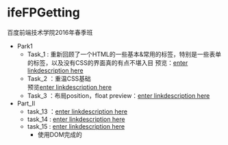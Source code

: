 # ifeFPGetting
百度前端技术学院2016年春季班

+ Park1
  + Task_1 : 重新回顾了一个HTML的一些基本&常用的标签，特别是一些表单的标签，以及没有CSS的界面真的有点不堪入目
    预览：[enter linkdescription here](http://htmlpreview.github.io/?https://github.com/liangqian/ifeFPGetting/blob/master/Part1/task_01_01_01.html) <br>
  + Task_2 ：重温CSS基础<br>
    预览[enter linkdescription here](http://htmlpreview.github.io/?https://github.com/liangqian/ifeFPGetting/blob/master/Part1/task_01_02_01.html)
  + Task_3 ：布局position，float
    preview：[enter linkdescription here](http://htmlpreview.github.io/?https://github.com/liangqian/ifeFPGetting/blob/master/Part1/task_01_03_01.html)
+ Part_II
  + task_13 ：[enter linkdescription here](http://htmlpreview.github.io/?https://github.com/liangqian/ifeFPGetting/blob/master/Part_II/task_02_01_01.html)
  + task_14 : [enter linkdescription here](http://htmlpreview.github.io/?https://github.com/liangqian/ifeFPGetting/blob/master/Part_II/task_02_14.html)
  + task_15 : [enter linkdescription here](http://htmlpreview.github.io/?https://github.com/liangqian/ifeFPGetting/blob/master/Part_II/task_02_15.html)
    + 使用DOM完成的
